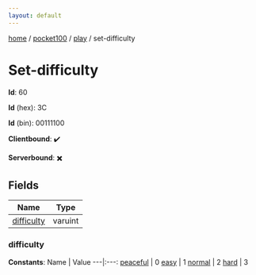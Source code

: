 ```yaml
---
layout: default
---
```


[home](/)  /  [pocket100](/protocol/pocket100)  /  [play](/protocol/pocket100/play)  /  set-difficulty

# Set-difficulty

**Id**: 60

**Id** (hex): 3C

**Id** (bin): 00111100

**Clientbound**: ✔️

**Serverbound**: ✖️

## Fields

Name | Type
---|---
[difficulty](#difficulty) | varuint

### difficulty

**Constants**:
Name | Value
---|:---:
[peaceful](difficulty_peaceful) | 0
[easy](difficulty_easy) | 1
[normal](difficulty_normal) | 2
[hard](difficulty_hard) | 3

